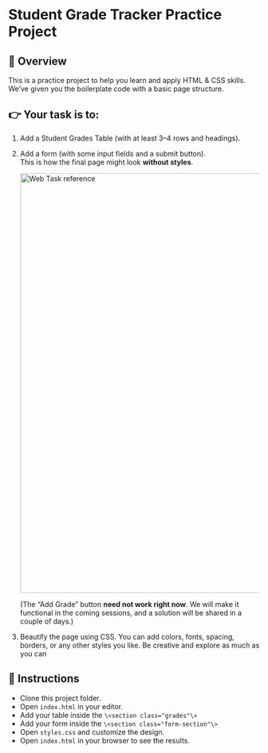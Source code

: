 # Student Grade Tracker Practice Project
## 📌 Overview

This is a practice project to help you learn and apply HTML & CSS skills.
We’ve given you the boilerplate code with a basic page structure.

## 👉 Your task is to:

1. Add a Student Grades Table (with at least 3–4 rows and headings).
2. Add a form (with some input fields and a submit button).<br>
     This is how the final page might look **without styles**.

   <img width="1908" height="841" alt="Web Task reference" src="https://github.com/user-attachments/assets/44615df1-1160-4f2b-880e-7d59b943dbeb" />

   (The “Add Grade” button **need not work right now**. We will make it functional in the coming sessions, and a solution will be shared in a couple of days.)<br>
3. Beautify the page using CSS. You can add colors, fonts, spacing, borders, or any other styles you like. Be creative and explore as much as you can

## 🚀 Instructions

- Clone this project folder.
- Open `index.html` in your editor.
- Add your table inside the `\<section class="grades"\>`
- Add your form inside the `\<section class="form-section"\>`
- Open `styles.css` and customize the design.
- Open `index.html` in your browser to see the results.
